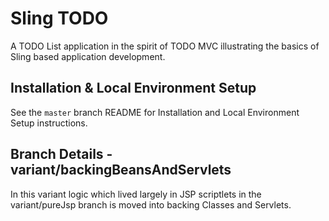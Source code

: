 # Sling TODO

A TODO List application in the spirit of TODO MVC illustrating the basics of Sling based application development.

## Installation & Local Environment Setup

See the `master` branch README for Installation and Local Environment Setup instructions.
    
## Branch Details - variant/backingBeansAndServlets

In this variant logic which lived largely in JSP scriptlets in the variant/pureJsp branch is moved into backing Classes 
 and Servlets.  
